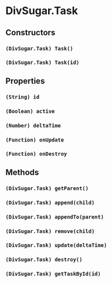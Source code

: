 DivSugar.Task
=============

Constructors
------------

### `(DivSugar.Task) Task()`

### `(DivSugar.Task) Task(id)`

Properties
----------

### `(String) id`

### `(Boolean) active`

### `(Number) deltaTime`

### `(Function) onUpdate`

### `(Function) onDestroy`

Methods
-------

### `(DivSugar.Task) getParent()`

### `(DivSugar.Task) append(child)`

### `(DivSugar.Task) appendTo(parent)`

### `(DivSugar.Task) remove(child)`

### `(DivSugar.Task) update(deltaTime)`

### `(DivSugar.Task) destroy()`

### `(DivSugar.Task) getTaskById(id)`
